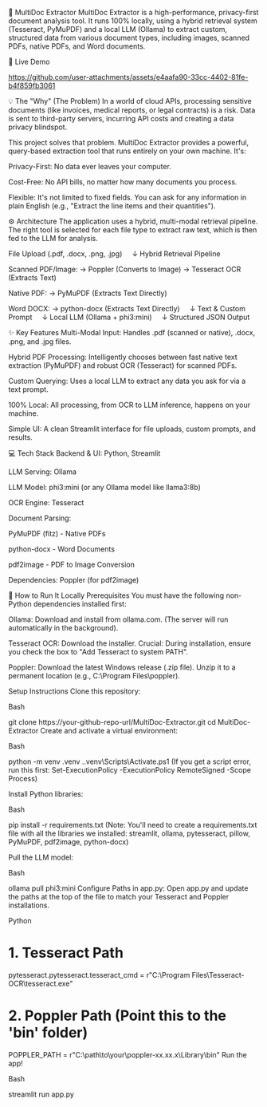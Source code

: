 📄 MultiDoc Extractor
MultiDoc Extractor is a high-performance, privacy-first document analysis tool. It runs 100% locally, using a hybrid retrieval system (Tesseract, PyMuPDF) and a local LLM (Ollama) to extract custom, structured data from various document types, including images, scanned PDFs, native PDFs, and Word documents.

🚀 Live Demo



https://github.com/user-attachments/assets/e4aafa90-33cc-4402-81fe-b4f859fb3061


💡 The "Why" (The Problem)
In a world of cloud APIs, processing sensitive documents (like invoices, medical reports, or legal contracts) is a risk. Data is sent to third-party servers, incurring API costs and creating a data privacy blindspot.

This project solves that problem. MultiDoc Extractor provides a powerful, query-based extraction tool that runs entirely on your own machine. It's:

Privacy-First: No data ever leaves your computer.

Cost-Free: No API bills, no matter how many documents you process.

Flexible: It's not limited to fixed fields. You can ask for any information in plain English (e.g., "Extract the line items and their quantities").

⚙️ Architecture
The application uses a hybrid, multi-modal retrieval pipeline. The right tool is selected for each file type to extract raw text, which is then fed to the LLM for analysis.

File Upload (.pdf, .docx, .png, .jpg)     ↓ Hybrid Retrieval Pipeline

Scanned PDF/Image: → Poppler (Converts to Image) → Tesseract OCR (Extracts Text)

Native PDF: → PyMuPDF (Extracts Text Directly)

Word DOCX: → python-docx (Extracts Text Directly)     ↓ Text & Custom Prompt     ↓ Local LLM (Ollama + phi3:mini)     ↓ Structured JSON Output

✨ Key Features
Multi-Modal Input: Handles .pdf (scanned or native), .docx, .png, and .jpg files.

Hybrid PDF Processing: Intelligently chooses between fast native text extraction (PyMuPDF) and robust OCR (Tesseract) for scanned PDFs.

Custom Querying: Uses a local LLM to extract any data you ask for via a text prompt.

100% Local: All processing, from OCR to LLM inference, happens on your machine.

Simple UI: A clean Streamlit interface for file uploads, custom prompts, and results.

💻 Tech Stack
Backend & UI: Python, Streamlit

LLM Serving: Ollama

LLM Model: phi3:mini (or any Ollama model like llama3:8b)

OCR Engine: Tesseract

Document Parsing:

PyMuPDF (fitz) - Native PDFs

python-docx - Word Documents

pdf2image - PDF to Image Conversion

Dependencies: Poppler (for pdf2image)

🚀 How to Run It Locally
Prerequisites
You must have the following non-Python dependencies installed first:

Ollama: Download and install from ollama.com. (The server will run automatically in the background).

Tesseract OCR: Download the installer. Crucial: During installation, ensure you check the box to "Add Tesseract to system PATH".

Poppler: Download the latest Windows release (.zip file). Unzip it to a permanent location (e.g., C:\Program Files\poppler).

Setup Instructions
Clone this repository:

Bash

git clone https://your-github-repo-url/MultiDoc-Extractor.git
cd MultiDoc-Extractor
Create and activate a virtual environment:

Bash

python -m venv .venv
.\.venv\Scripts\Activate.ps1
(If you get a script error, run this first: Set-ExecutionPolicy -ExecutionPolicy RemoteSigned -Scope Process)

Install Python libraries:

Bash

pip install -r requirements.txt
(Note: You'll need to create a requirements.txt file with all the libraries we installed: streamlit, ollama, pytesseract, pillow, PyMuPDF, pdf2image, python-docx)

Pull the LLM model:

Bash

ollama pull phi3:mini
Configure Paths in app.py: Open app.py and update the paths at the top of the file to match your Tesseract and Poppler installations.

Python

# 1. Tesseract Path
pytesseract.pytesseract.tesseract_cmd = r"C:\Program Files\Tesseract-OCR\tesseract.exe"

# 2. Poppler Path (Point this to the 'bin' folder)
POPPLER_PATH = r"C:\path\to\your\poppler-xx.xx.x\Library\bin"
Run the app!

Bash

streamlit run app.py
